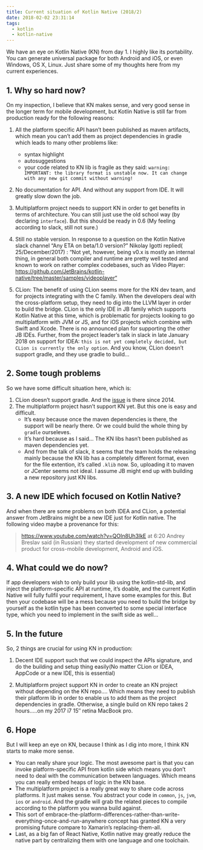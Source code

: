 ```yaml
---
title: Current situation of Kotlin Native (2018/2)
date: 2018-02-02 23:31:14
tags:
  - kotlin
  - kotlin-native
---
```


We have an eye on Kotlin Native (KN) from day 1. I highly like its portability. You can generate universal package for both Android and iOS, or even Windows, OS X, Linux. Just share some of my thoughts here from my current experiences.

<!--more-->

## 1. Why so hard now?

On my inspection, I believe that KN makes sense, and very good sense in the longer term for mobile development, but Kotlin Native is still far from production ready for the following reasons:

1. All the platform specific API hasn’t been published as maven artifacts, which mean you can’t add them as project dependencies in gradle which leads to many other problems like:
    - syntax highlight
    - autosuggestions
    - your code related to KN lib is fragile as they said:
`warning: IMPORTANT: the library format is unstable now. It can change with any new git commit without warning!`

2. No documentation for API. And without any support from IDE. It will greatly slow down the job.

3. Multiplatform project needs to support KN in order to get benefits in terms of architecture. You can still just use the old school way (by declaring `interface`). But this should be ready in 0.6 (My feeling according to slack, still not sure.)

3. Still no stable version. In response to a question on the Kotlin Native slack channel “Any ETA on beta/1.0 version?” Nikolay Igotti replied( 25/December/2017) : “Not yet, however, being v0.x is mostly an internal thing, in general both compiler and runtime are pretty well tested and known to work on rather complex codebases, such as Video Player: https://github.com/JetBrains/kotlin-native/tree/master/samples/videoplayer“

4. CLion: The benefit of using CLion seems more for the KN dev team, and for projects integrating with the C family.  When the developers deal with the cross-platform setup, they need to dig into the LLVM layer in order to build the bridge. CLion is the only IDE in JB family which supports Kotlin Native at this time, which is problematic for projects looking to go multiplatform with JVM or JS, and for iOS projects which combine with Swift and Xcode.  There is no announced plan for supporting the other JB IDEs. Further, from the project leader’s talk in slack in late January 2018 on support for IDEA: `this is not yet completely decided, but CLion is currently the only option`. And you know, CLion doesn’t support gradle, and they use gradle to build…

## 2. Some tough problems

So we have some difficult situation here, which is:
1. CLion doesn’t support gradle. And the [issue](https://youtrack.jetbrains.com/issue/CPP-1104) is there since 2014.
2. The multiplatform project hasn’t support KN yet. But this one is easy and difficult.
    - It’s easy because once the maven dependencies is there, the support will be nearly there. Or we could build the whole thing by `gradle` ourseleves.
    - It’s hard because as I said… The KN libs hasn’t been published as maven dependencies yet.
    - And from the talk of slack, it seems that the team holds the releasing mainly because the KN lib has a completely different format, even for the file extention, it’s called `.klib` now. So, uploading it to maven or JCenter seems not ideal. I assume JB might end up with building a new repository just KN libs.

## 3. A new IDE which focused on Kotlin Native?

And when there are some problems on both IDEA and CLion, a potential answer from JetBrains might be a new IDE just for Kotlin native. The following video maybe a provenance for this:

> https://www.youtube.com/watch?v=QOIn8Uh3lkE at 6:20 Andrey Breslav said (in Russian) they started development of new commercial product for cross-mobile development, Android and iOS.

## 4. What could we do now?
If app developers wish to only build your lib using the kotlin-std-lib, and inject the platform-specific API at runtime, it’s doable, and the current Kotlin Native will fully fullfil your requirement, I have some examples for this. But then your codebase will be a mess because you need to build the bridge by yourself as the kotlin type has been converted to some special interface type, which you need to implement in the swift side as well…

## 5. In the future

So, 2 things are crucial for using KN in production:

1. Decent IDE support such that we could inspect the APIs signature, and do the building and setup thing easily(No matter CLion or IDEA, AppCode or a new IDE, this is essential)

2. Multiplatform project support KN in order to create an KN project without depending on the KN repo…. Which means they need to publish their platform lib in order to enable us to add them as the project dependencies in gradle. Otherwise, a single build on KN repo takes 2 hours…..on my 2017 i7 15″ retina MacBook pro.

## 6. Hope

But I will keep an eye on KN, because I think as I dig into more, I think KN starts to make more sense.

- You can really share your logic. The most awesome part is that you can invoke platform-specific API from kotlin side which means you don’t need to deal with the communication between languages. Which means you can really embed heaps of logic in the KN base.
- The multiplatform project is a really great way to share code across platforms. It just makes sense. You abstract your code in `common`, `js`, `jvm`, `ios` or `android`. And the gradle will grab the related pieces to compile according to the platform you wanna build against.
- This sort of embrace-the-platform-differences-rather-than-write-everything-once-and-run-anywhere concept has granted KN a very promising future compare to Xamarin’s replacing-them-all.
- Last, as a big fan of React Native, Kotlin native may greatly reduce the native part by centralizing them with one language and one toolchain.